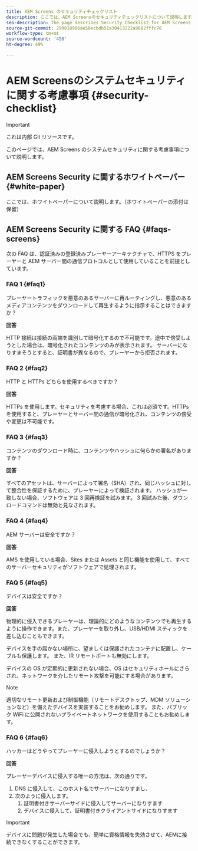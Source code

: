 ```yaml
---
title: AEM Screens のセキュリティチェックリスト
description: ここでは、AEM Screensのセキュリティチェックリストについて説明します。
seo-description: The page describes Security Checklist for AEM Screens
source-git-commit: 299018986ae58ecbdb51a30413222a9682fffc76
workflow-type: tm+mt
source-wordcount: '458'
ht-degree: 49%

---
```



# AEM Screensのシステムセキュリティに関する考慮事項 {#security-checklist}

>[!IMPORTANT]
>これは内部 Git リソースです。

このページでは、AEM Screens のシステムセキュリティに関する考慮事項について説明します。


## AEM Screens Security に関するホワイトペーパー {#white-paper}

ここでは、ホワイトペーパーについて説明します。（ホワイトペーパーの添付は保留）


## AEM Screens Security に関する FAQ {#faqs-screens}

次の FAQ は、認証済みの登録済みプレーヤーアーキテクチャで、HTTPS をプレーヤーと AEM サーバー間の通信プロトコルとして使用していることを前提としています。

### FAQ 1 {#faq1}

プレーヤートラフィックを悪意のあるサーバーに再ルーティングし、悪意のあるメディアコンテンツをダウンロードして再生するように指示することはできますか？

**回答**

HTTP 接続は接続の両端を識別して暗号化するので不可能です。途中で傍受しようとした場合は、暗号化されたコンテンツのみが表示されます。 サーバーになりすまそうとすると、証明書が異なるので、プレーヤーから拒否されます。


### FAQ 2 {#faq2}

HTTP と HTTPs どちらを使用するべきですか？

**回答**

HTTPs を使用します。セキュリティを考慮する場合、これは必須です。HTTPs を使用すると、プレーヤーとサーバー間の通信が暗号化され、コンテンツの傍受や変更は不可能です。


### FAQ 3 {#faq3}

コンテンツのダウンロード時に、コンテンツやハッシュに何らかの署名がありますか？

**回答**

すべてのアセットは、サーバーによって署名（SHA）され、同じハッシュに対して整合性を保証するために、プレーヤーによって検証されます。
ハッシュが一致しない場合、ソフトウェアは 3 回再検証を試みます。 3 回試みた後、ダウンロードコマンドは無効と見なされます。


### FAQ 4 {#faq4}

AEM サーバーは安全ですか？

**回答**

AMS を使用している場合、Sites または Assets と同じ機能を使用して、すべてのサーバーセキュリティがソフトウェアで処理されます。


### FAQ 5 {#faq5}

デバイスは安全ですか？

**回答**

物理的に侵入できるプレーヤーは、理論的にどのようなコンテンツでも再生するように操作できます。また、プレーヤーを取り外し、USB/HDMI スティックを差し込むこともできます。

デバイスを手の届かない場所に、望ましくは保護されたコンテナに配置し、ケーブルも保護します。 また、IR リモートポートも無効にします。

デバイスの OS が定期的に更新されない場合、OS はセキュリティホールにさらされ、ネットワークを介したリモート攻撃を可能にする場合があります。

>[!NOTE]
>
>適切なリモート更新および制御機能（リモートデスクトップ、MDM ソリューションなど）を備えたデバイスを実装することをお勧めします。 また、パブリック WiFi に公開されないプライベートネットワークを使用することもお勧めします。


### FAQ 6 {#faq6}

ハッカーはどうやってプレーヤーに侵入しようとするのでしょうか？

**回答**

プレーヤーデバイスに侵入する唯一の方法は、次の通りです。

1. DNS に侵入して、このホスト名でサーバーになりすまし、
1. 次のように侵入します。
   1. 証明書付きサーバーサイドに侵入してサーバーになりすます
   1. デバイスに侵入して、証明書付きクライアントサイドになりすます

>[!IMPORTANT]
>デバイスに問題が発生した場合でも、簡単に資格情報を失効させて、AEMに接続できなくすることができます。





